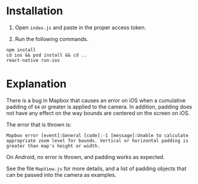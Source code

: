 # Installation

1. Open `index.js` and paste in the proper access token.

2. Run the following commands.

```
npm install
cd ios && pod install && cd ..
react-native run-ios
```

# Explanation

There is a bug in Mapbox that causes an error on iOS when a cumulative padding of `64` or greater is applied to the camera. In addition, padding does not have any effect on the way bounds are centered on the screen on iOS.

The error that is thrown is:

```
Mapbox error [event]:General [code]:-1 [message]:Unable to calculate
appropriate zoom level for bounds. Vertical or horizontal padding is
greater than map's height or width.
```

On Android, no error is thrown, and padding works as expected.

See the file `MapView.js` for more details, and a list of padding objects that can be passed into the camera as examples.
